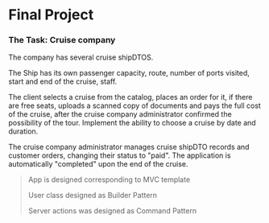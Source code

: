 # Final Project

### The Task: Cruise company

The company has several cruise shipDTOS. 

The Ship has its own passenger capacity, route, number of ports visited, start and end of the cruise, staff.

The client selects a cruise from the catalog, places an order for it, if there are free seats, uploads a scanned copy of documents and pays the full cost of the cruise, after the cruise company administrator confirmed the possibility of the tour.
Implement the ability to choose a cruise by date and duration.

The cruise company administrator manages cruise shipDTO records and customer orders, changing their status to "paid".
The application is automatically "completed" upon the end of the cruise.



>App is designed corresponding to MVC template
> 
> User class designed as Builder Pattern
> 
> Server actions was designed as Command Pattern

[//]: # (> Used PRG&#40;Post/Redirect/Get&#41; Pattern)
